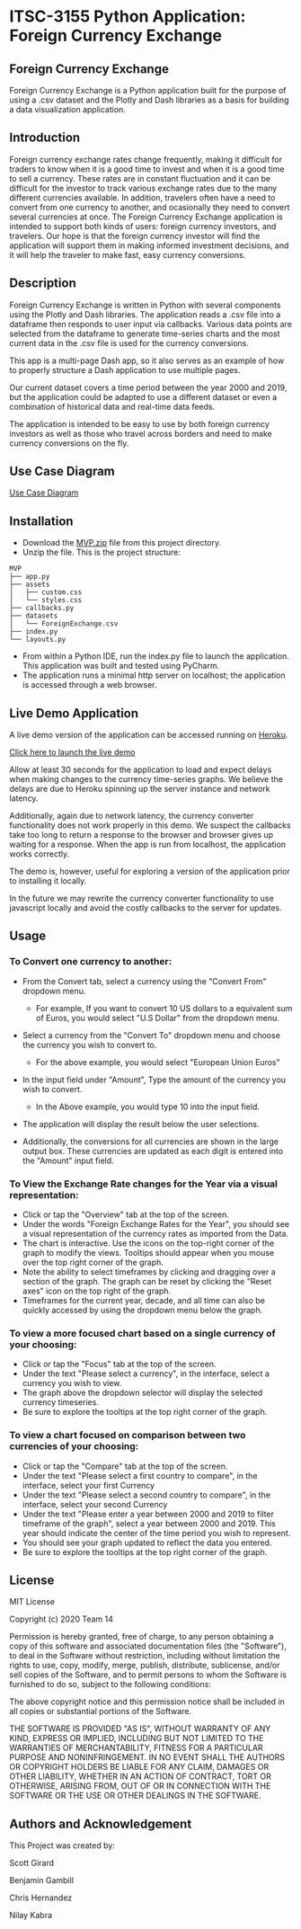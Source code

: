# ITSC-3155 Python Application: Foreign Currency Exchange

## Foreign Currency Exchange

Foreign Currency Exchange is a Python application built for the purpose of using a .csv dataset and the Plotly and Dash libraries as a basis for building a data visualization application.

## Introduction

Foreign currency exchange rates change frequently, making it difficult for traders to know when it is a good time to invest and when it is a good time to sell a currency. These rates are in constant fluctuation and it can be difficult for the investor to track various exchange rates due to the many different currencies available. In addition, travelers often have a need to convert from one currency to another, and ocasionally they need to convert several currencies at once. The Foreign Currency Exchange application is intended to support both kinds of users: foreign currency investors, and travelers. Our hope is that the foreign currency investor will find the application will support them in making informed investment decisions, and it will help the traveler to make fast, easy currency conversions.

## Description

Foreign Currency Exchange is written in Python with several components using the Plotly and Dash libraries. The application reads a .csv file into a dataframe then responds to user input via callbacks. Various data points are selected from the dataframe to generate time-series charts and the most current data in the .csv file is used for the currency conversions.

This app is a multi-page Dash app, so it also serves as an example of how to properly structure a Dash application to use multiple pages.

Our current dataset covers a time period between the year 2000 and 2019, but the application could be adapted to use a different dataset or even a combination of historical data and real-time data feeds.

The application is intended to be easy to use by both foreign currency investors as well as those who travel across borders and need to make currency conversions on the fly.

## Use Case Diagram

[Use Case Diagram](images/use-case-diagram.png)

## Installation

- Download the [MVP.zip](MVP.zip) file from this project directory.
- Unzip the file. This is the project structure:
```
MVP
├── app.py
├── assets
│   ├── custom.css
│   └── styles.css
├── callbacks.py
├── datasets
│   └── ForeignExchange.csv
├── index.py
└── layouts.py
```
- From within a Python IDE, run the index.py file to launch the application. This application was built and tested using PyCharm.
- The application runs a minimal http server on localhost; the application is accessed through a web browser.

## Live Demo Application

A live demo version of the application can be accessed running on [Heroku](https://currency-converter-group14.herokuapp.com/currency_converter).

[Click here to launch the live demo](https://currency-converter-group14.herokuapp.com/currency_converter)

Allow at least 30 seconds for the application to load and expect delays when making changes to the currency time-series graphs. We believe the delays are due to Heroku spinning up the server instance and network latency.

Additionally, again due to network latency, the currency converter functionality does not work properly in this demo. We suspect the callbacks take too long to return a response to the browser and browser gives up waiting for a response. When the app is run from localhost, the application works correctly.

The demo is, however, useful for exploring a version of the application prior to installing it locally. 

In the future we may rewrite the currency converter functionality to use javascript locally and avoid the costly callbacks to the server for updates.

## Usage

### To Convert one currency to another:

* From the Convert tab, select a currency using the "Convert From" dropdown menu.
  * For example, If you want to convert 10 US dollars to a equivalent sum of Euros, you would select "U.S Dollar" from the dropdown menu.

* Select a currency from the "Convert To" dropdown menu and choose the currency you wish to convert to.
  * For the above example, you would select "European Union Euros"
* In the input field under "Amount", Type the amount of the currency you wish to convert.
  * In the Above example, you would type 10 into the input field.
* The application will display the result below the user selections.
* Additionally, the conversions for all currencies are shown in the large output box. These currencies are updated as each digit is entered into the "Amount" input field.

### To View the Exchange Rate changes for the Year via a visual representation:

* Click or tap the "Overview" tab at the top of the screen.
* Under the words "Foreign Exchange Rates for the Year", you should see a visual representation of the currency rates as imported from the Data.
* The chart is interactive. Use the icons on the top-right corner of the graph to modify the views. Tooltips should appear when you mouse over the top right corner of the graph.
* Note the ability to select timeframes by clicking and dragging over a section of the graph. The graph can be reset by clicking the "Reset axes" icon on the top right of the graph.
* Timeframes for the current year, decade, and all time can also be quickly accessed by using the dropdown menu below the graph.

### To view a more focused chart based on a single currency of your choosing:

* Click or tap the "Focus" tab at the top of the screen.
* Under the text "Please select a currency", in the interface, select a currency you wish to view.
* The graph above the dropdown selector will display the selected currency timeseries.
* Be sure to explore the tooltips at the top right corner of the graph.

### To view a chart focused on comparison between two currencies of your choosing:

* Click or tap the "Compare" tab at the top of the screen.
* Under the text "Please select a first country to compare", in the interface, select your first Currency
* Under the text "Please select a second country to compare", in the interface, select your second Currency
* Under the text "Please enter a year between 2000 and 2019 to filter timeframe of the graph", select a year between 2000 and 2019. This year should indicate the center of the time period you wish to represent.
* You should see your graph updated to reflect the data you entered.
* Be sure to explore the tooltips at the top right corner of the graph.

## License

MIT License

Copyright (c) 2020 Team 14

Permission is hereby granted, free of charge, to any person obtaining a copy
of this software and associated documentation files (the "Software"), to deal
in the Software without restriction, including without limitation the rights
to use, copy, modify, merge, publish, distribute, sublicense, and/or sell
copies of the Software, and to permit persons to whom the Software is
furnished to do so, subject to the following conditions:

The above copyright notice and this permission notice shall be included in all
copies or substantial portions of the Software.

THE SOFTWARE IS PROVIDED "AS IS", WITHOUT WARRANTY OF ANY KIND, EXPRESS OR
IMPLIED, INCLUDING BUT NOT LIMITED TO THE WARRANTIES OF MERCHANTABILITY,
FITNESS FOR A PARTICULAR PURPOSE AND NONINFRINGEMENT. IN NO EVENT SHALL THE
AUTHORS OR COPYRIGHT HOLDERS BE LIABLE FOR ANY CLAIM, DAMAGES OR OTHER
LIABILITY, WHETHER IN AN ACTION OF CONTRACT, TORT OR OTHERWISE, ARISING FROM,
OUT OF OR IN CONNECTION WITH THE SOFTWARE OR THE USE OR OTHER DEALINGS IN THE
SOFTWARE.

## Authors and Acknowledgement

This Project was created by:

Scott Girard

Benjamin Gambill

Chris Hernandez

Nilay Kabra

